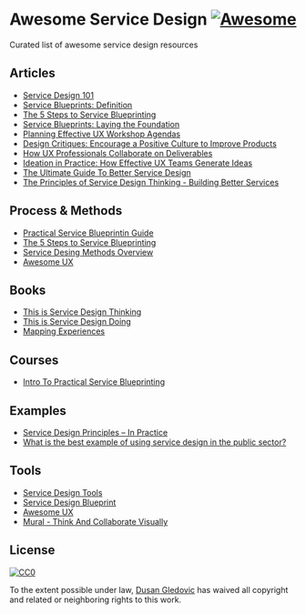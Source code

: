 # Awesome Service Design [![Awesome](https://awesome.re/badge.svg)](https://awesome.re)

Curated list of awesome service design resources

## Articles
- [Service Design 101](https://www.nngroup.com/articles/service-design-101/)
- [Service Blueprints: Definition](https://www.nngroup.com/articles/service-blueprints-definition/)
- [The 5 Steps to Service Blueprinting](https://www.nngroup.com/articles/5-steps-service-blueprinting/)
- [Service Blueprints: Laying the Foundation](https://www.cooper.com/journal/2014/08/service-blueprints-laying-the-foundation)
- [Planning Effective UX Workshop Agendas](https://www.nngroup.com/articles/ux-workshop-agendas/)
- [Design Critiques: Encourage a Positive Culture to Improve Products](https://www.nngroup.com/articles/design-critiques/)
- [How UX Professionals Collaborate on Deliverables](https://www.nngroup.com/articles/ux-deliverables-collaboration/)
- [Ideation in Practice: How Effective UX Teams Generate Ideas](https://www.nngroup.com/articles/ideation-in-practice/)
- [The Ultimate Guide To Better Service Design](https://www.creativebloq.com/features/the-ultimate-guide-to-better-service-design)
- [The Principles of Service Design Thinking - Building Better Services](https://www.interaction-design.org/literature/article/the-principles-of-service-design-thinking-building-better-services)

## Process & Methods
- [Practical Service Blueprintin Guide](http://www.practicalservicedesign.com/the-guide/)
- [The 5 Steps to Service Blueprinting](https://www.nngroup.com/articles/5-steps-service-blueprinting/)
- [Service Desing Methods Overview](https://www.thisisservicedesigndoing.com/methods)
- [Awesome UX](https://github.com/gschema/awesome-ux)

## Books
- [This is Service Design Thinking](http://thisisservicedesignthinking.com/)
- [This is Service Design Doing](https://www.thisisservicedesigndoing.com/)
- [Mapping Experiences](http://shop.oreilly.com/product/0636920038870.do)

## Courses
- [Intro To Practical Service Blueprinting](http://www.practicalservicedesign.com/courses/)

## Examples
- [Service Design Principles – In Practice](https://www.liveworkstudio.com/blog/service-design-principles-in-practice/)
- [What is the best example of using service design in the public sector?](https://www.designweek.co.uk/issues/12-18-january-2015/what-is-the-best-example-of-using-service-design-in-the-public-sector/)

## Tools
- [Service Design Tools](http://www.servicedesigntools.org/)
- [Service Design Blueprint](https://www.nngroup.com/articles/service-blueprints-definition/)
- [Awesome UX](https://github.com/gschema/awesome-ux)
- [Mural - Think And Collaborate Visually](https://mural.co/)

## License

[![CC0](http://mirrors.creativecommons.org/presskit/buttons/88x31/svg/cc-zero.svg)](https://creativecommons.org/publicdomain/zero/1.0/)

To the extent possible under law, [Dusan Gledovic](https://gledovic.com) has waived all copyright and related or neighboring rights to this work.
